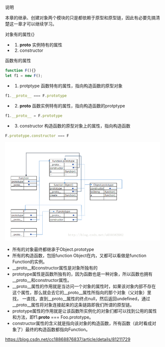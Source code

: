 说明

本章的继承、创建对象两个模块的只是都依赖于原型和原型链，因此有必要先搞清楚这一章才可以继续学习。


对象有的属性{}
- 1. __proto__ 实例特有的属性
- 2. constructor

函数有的属性
```javascript
function F(){}
let f1 = new F();
```
- 1. protptype 函数特有的属性，指向构造函数的原型对象
```javascript
f1.__proto__ === F.prototype
```
- 2. __proto__  函数实例特有的属性，指向构造函数的protptype
```javascript
f1.__proto__ = F.prototype
```

- 3. constructor 构造函数的原型对象上的属性，指向构造函数
```javascript
F.prototype.constructor === F
```

![构造函数实例的原型链](https://github.com/samsonCao/sam_blog/blob/master/Image/prototype_link.png)
- 所有的对象最终都继承于Object.prototype
- 所有的构造函数，包括function Object在内，又都可以看做是function Function的实例。
- __proto__和constructor属性是对象所独有的
- prototype属性是函数所独有的，因为函数也是一种对象，所以函数也拥有__proto__和constructor属性。
- __proto__属性的作用就是当访问一个对象的属性时，如果该对象内部不存在这个属性，那么就会去它的__proto__属性所指向的那个对象（父对象）里找，
一直找，直到__proto__属性的终点null，然后返回undefined，通过__proto__属性将对象连接起来的这条链路即我们所谓的原型链。
- prototype属性的作用就是让该函数所实例化的对象们都可以找到公用的属性和方法，即f1.__proto__ === Foo.prototype。
- constructor属性的含义就是指向该对象的构造函数，所有函数（此时看成对象了）最终的构造函数都指向Function。

https://blog.csdn.net/cc18868876837/article/details/81211729
